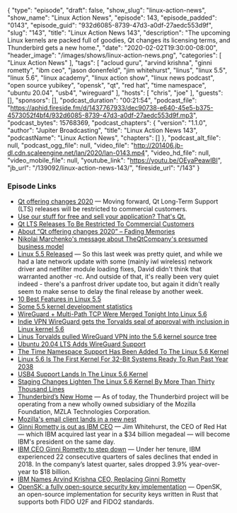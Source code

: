{
  "type": "episode",
  "draft": false,
  "show_slug": "linux-action-news",
  "show_name": "Linux Action News",
  "episode": 143,
  "episode_padded": "0143",
  "episode_guid": "932d6085-8739-47d3-a0df-27aedc553d9f",
  "slug": "143",
  "title": "Linux Action News 143",
  "description": "The upcoming Linux kernels are packed full of goodies, Qt changes its licensing terms, and Thunderbird gets a new home.",
  "date": "2020-02-02T19:30:00-08:00",
  "header_image": "/images/shows/linux-action-news.png",
  "categories": [
    "Linux Action News"
  ],
  "tags": [
    "acloud guru",
    "arvind krishna",
    "ginni rometty",
    "ibm ceo",
    "jason donenfeld",
    "jim whitehurst",
    "linus",
    "linux 5.5",
    "linux 5.6",
    "linux academy",
    "linux action show",
    "linux news podcast",
    "open source yubikey",
    "opensk",
    "qt",
    "red hat",
    "time namespace",
    "ubuntu 20.04",
    "usb4",
    "wireguard"
  ],
  "hosts": [
    "chris",
    "joe"
  ],
  "guests": [],
  "sponsors": [],
  "podcast_duration": "00:21:54",
  "podcast_file": "https://aphid.fireside.fm/d/1437767933/dec90738-e640-45e5-b375-4573052f4bf4/932d6085-8739-47d3-a0df-27aedc553d9f.mp3",
  "podcast_bytes": 15768369,
  "podcast_chapters": {
    "version": "1.1.0",
    "author": "Jupiter Broadcasting",
    "title": "Linux Action News 143",
    "podcastName": "Linux Action News",
    "chapters": []
  },
  "podcast_alt_file": null,
  "podcast_ogg_file": null,
  "video_file": "http://201406.jb-dl.cdn.scaleengine.net/lan/2020/lan-0143.mp4",
  "video_hd_file": null,
  "video_mobile_file": null,
  "youtube_link": "https://youtu.be/OEyaPeawIBI",
  "jb_url": "/139092/linux-action-news-143/",
  "fireside_url": "/143"
}


### Episode Links

  * [Qt offering changes 2020](https://www.qt.io/blog/qt-offering-changes-2020 "Qt offering changes 2020") — Moving forward, Qt Long-Term Support (LTS) releases will be restricted to commercial customers.
  * [Use our stuff for free and sell your application? That's Qt.](https://www.theregister.co.uk/2020/01/28/new_qt_terms_changes_are_necessary_for_our_business_model/ "Use our stuff for free and sell your application? That's Qt.")
  * [Qt LTS Releases To Be Restricted To Commercial Customers](https://www.phoronix.com/scan.php?page=news_item&px=Qt-Going-More-Commercial "Qt LTS Releases To Be Restricted To Commercial Customers")
  * [About “Qt offering changes 2020” – Fading Memories](https://valdyas.org/fading/software/about-qt-offering-changes-2020/ "About “Qt offering changes 2020” – Fading Memories")
  * [ Nikolai Marchenko's message about TheQtCompany's presumed business model](https://lists.qt-project.org/pipermail/development/2020-January/038410.html " Nikolai Marchenko's message about TheQtCompany's presumed business model")
  * [Linux 5.5 Released](https://lore.kernel.org/lkml/CAHk-=wigRZ6TSJU09bMk3Df2DiOw83B7TrQUq+iXroQCK5EVAQ@mail.gmail.com/T/ "Linux 5.5 Released") — So this last week was pretty quiet, and while we had a late network update with some (mainly iwl wireless) network driver and netfilter module loading fixes, David didn't think that warranted another -rc. And outside of that, it's really been very quiet indeed - there's a panfrost driver update too, but again it didn't really seem to make sense to delay the final release by another week.
  * [10 Best Features in Linux 5.5](https://www.omgubuntu.co.uk/2020/01/linux-5-5-features "10 Best Features in Linux 5.5")
  * [Some 5.5 kernel development statistics](https://lwn.net/Articles/810639/ "Some 5.5 kernel development statistics")
  * [WireGuard + Multi-Path TCP Were Merged Tonight Into Linux 5.6](https://www.phoronix.com/scan.php?page=news_item&px=Net-Next-For-Linux-5.6 "WireGuard + Multi-Path TCP Were Merged Tonight Into Linux 5.6")
  * [Indie VPN WireGuard gets the Torvalds seal of approval with inclusion in Linux kernel 5.6](https://www.theregister.co.uk/2020/01/29/wireguard_vpn_will_be_in_linux_56_kernel/ "Indie VPN WireGuard gets the Torvalds seal of approval with inclusion in Linux kernel 5.6")
  * [Linus Torvalds pulled WireGuard VPN into the 5.6 kernel source tree](https://arstechnica.com/gadgets/2020/01/linus-torvalds-pulled-wireguard-vpn-into-the-5-6-kernel-source-tree/ "Linus Torvalds pulled WireGuard VPN into the 5.6 kernel source tree")
  * [Ubuntu 20.04 LTS Adds WireGuard Support](https://www.phoronix.com/scan.php?page=news_item&px=Ubuntu-20.04-Adds-WireGuard "Ubuntu 20.04 LTS Adds WireGuard Support")
  * [The Time Namespace Support Has Been Added To The Linux 5.6 Kernel](https://www.phoronix.com/scan.php?page=news_item&px=Time-Namespace-In-Linux-5.6 "The Time Namespace Support Has Been Added To The Linux 5.6 Kernel")
  * [Linux 5.6 Is The First Kernel For 32-Bit Systems Ready To Run Past Year 2038](https://www.phoronix.com/scan.php?page=news_item&px=Linux-5.6-32-bit-Past-Y2038 "Linux 5.6 Is The First Kernel For 32-Bit Systems Ready To Run Past Year 2038")
  * [USB4 Support Lands In The Linux 5.6 Kernel](https://www.phoronix.com/scan.php?page=news_item&px=USB4-Hits-Linux-5.6 "USB4 Support Lands In The Linux 5.6 Kernel")
  * [Staging Changes Lighten The Linux 5.6 Kernel By More Than Thirty Thousand Lines](https://www.phoronix.com/scan.php?page=news_item&px=Linux-5.6-Staging "Staging Changes Lighten The Linux 5.6 Kernel By More Than Thirty Thousand Lines")
  * [Thunderbird’s New Home](https://blog.thunderbird.net/2020/01/thunderbirds-new-home/ "Thunderbird’s New Home") — As of today, the Thunderbird project will be operating from a new wholly owned subsidiary of the Mozilla Foundation, MZLA Technologies Corporation.
  * [Mozilla's email client lands in a new nest](https://www.theregister.co.uk/2020/01/30/mozilla_thunderbird_has_a_new_nest/ "Mozilla's email client lands in a new nest")
  * [Ginni Rometty is out as IBM CEO](https://www.businessinsider.com/ibm-ceo-ginni-rometty-arvind-krishna-replace-2020-1 "Ginni Rometty is out as IBM CEO") — Jim Whitehurst, the CEO of Red Hat — which IBM acquired last year in a $34 billion megadeal — will become IBM's president on the same day.
  * [IBM CEO Ginni Rometty to step down](https://fortune.com/2020/01/30/ibm-ceo-ginni-rometty-to-retire/ "IBM CEO Ginni Rometty to step down") — Under her tenure, IBM experienced 22 consecutive quarters of sales declines that ended in 2018. In the company’s latest quarter, sales dropped 3.9% year-over-year to $18 billion.
  * [IBM Names Arvind Krishna CEO, Replacing Ginni Rometty](https://www.bloomberg.com/news/articles/2020-01-30/ibm-names-arvind-krishna-as-ceo-rometty-to-retire-at-year-s-end "IBM Names Arvind Krishna CEO, Replacing Ginni Rometty")
  * [OpenSK: a fully open-source security key implementation](https://security.googleblog.com/2020/01/say-hello-to-opensk-fully-open-source.html "OpenSK: a fully open-source security key implementation") — OpenSK, an open-source implementation for security keys written in Rust that supports both FIDO U2F and FIDO2 standards.


